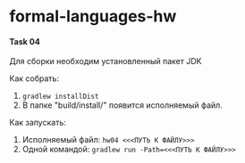 # formal-languages-hw

#### Task 04
Для сборки необходим установленный пакет JDK

Как собрать:
1) ```gradlew installDist```
2) В папке "build/install/" появится исполняемый файл.

Как запускать:
1) Исполняемый файл: ```hw04 <<<ПУТЬ К ФАЙЛУ>>>```
2) Одной командой: ```gradlew run -Path=<<<ПУТЬ К ФАЙЛУ>>>```
